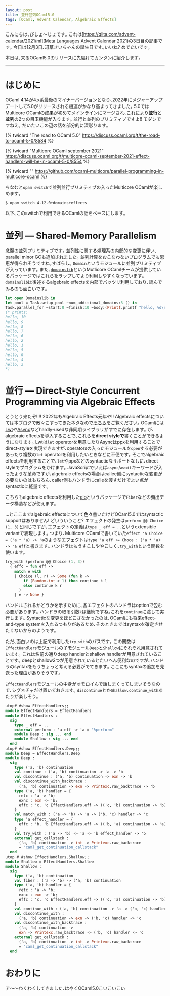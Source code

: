 ```yaml
---
layout: post
title: 並行並列OCaml5.0
tags: [OCaml, Advent Calendar, Algebraic Effects]
---
```


こんにちは､びしょ〜じょです｡
これは[https://qiita.com/advent-calendar/2021/ml](Meta Languages Advent Calendar 2021)の3日目の記事です｡
今日は12月3日､冴草きいちゃんの誕生日です｡いいね? めでたいです｡

本日は､来るOCaml5.0のリリースに先駆けてカンタンに紹介します｡

---

# はじめに

OCaml 4.14が4.x系最後のマイナーバージョンとなり､2022年にメジャーアップデートして5.0がリリースされる機運がかなり高まってきました｡
5.0ではMulticore OCamlの成果が初めてメインラインにマージされ､これにより**並行**と**並列**の2つの目玉機能が入ります｡
並行と並列のプリミティブですよ!! モダンですねえ｡
だいたいこの辺の話を部分的に深彫ります｡

{% twicard "The road to OCaml 5.0" https://discuss.ocaml.org/t/the-road-to-ocaml-5-0/8584 %}

{% twicard "Multicore OCaml september 2021" https://discuss.ocaml.org/t/multicore-ocaml-september-2021-effect-handlers-will-be-in-ocaml-5-0/8554 %}

{% twicard "" https://github.com/ocaml-multicore/parallel-programming-in-multicore-ocaml %}

ちなむと`opam switch`で並列並行プリミティブの入ったMulticore OCamlが楽しめます｡

```shell
$ opam switch 4.12.0+domains+effects
```
以下､このswitchで利用できるOCamlの話をベースにします｡

# 並列 ― Shared-Memory Parallelism
念願の並列プリミティブです｡
並列性に関する処理系の内部的な変更に伴い､parallel minor GCも追加されました｡
並列計算をおこなわないプログラムでも恩恵が得られそうですね｡すばらし｡
`Domain`というモジュールに並列プリミティブが入っています｡
また､[`domainslib`](https://github.com/ocaml-multicore/domainslib)というMutlicore OCamlチームが提供しているパッケージではこれらをラップしてより利用しやすくなっています｡
`domainslib`は後述するalgebraic effectsを内部でバッツリ利用しており､読んでみるのも面白いです｡

```ocaml
let open Domainslib in
let pool = Task.setup_pool ~num_additional_domains:3 () in
Task.parallel_for ~start:0 ~finish:10 ~body:(Printf.printf "hello, %d\n") pool;;
(* prints:
hello, 10
hello, 9
hello, 8
hello, 7
hello, 6
hello, 2
hello, 1
hello, 5
hello, 0
hello, 4
hello, 3
*)
```

# 並行 ― Direct-Style Concurrent Programming via Algebraic Effects
とうとう来たぞ!!!! 2022年もAlgebraic Effects元年や!!
Algebraic effectsについては本ブログで散々こすってきたネタなので<a href="/tags.html#Algebraic Effects-ref">そちら</a>をご覧ください｡
OCamlには[Lwt](https://ocsigen.org/lwt/latest/manual/manual)や[Async](https://opensource.janestreet.com/async/)などhardly-usedな非同期ライブラリがすでに存在します｡
が､algebraic effectsを導入することで､これらを**direct styleで**書くことができるようになります｡
Lwtは`let` operatorを用意したりAsyncはppxを利用することでdirect-styleを実現できますが､operatorsの入ったモジュールを`open`する必要があったり複数の`let` operatorを利用したいときなどに不便です｡
そこでalgebraic effectsを利用することで､`let`やppxなどのsyntacticなサポートなしに､direct styleでプログラムをかけます｡
JavaScriptでいえば`async`/`await`キーワードが入ったような革命ですが､algebraic effectsの場合はcallee側にsyntacticな変更が必要ないのはもちろん､caller側もハンドラにcalleを渡すだけでよい点がsyntacticに軽量です｡

こちらもalgebraic effectsを利用した[eio](https://github.com/ocaml-multicore/eio)というパッケージで`Fiber`などの頻出データ構造などが使えます｡

…とここまでalgebraic effectsについて色々書いたけどOCaml5.0ではsyntactic supportはありません! どいういうこと?
エフェクトの発生は`perform @@ Choice (1, 3)`と同じですが､エフェクトの定義は`type _ eff = ..`というextensible variantで表現します｡
つまり､Multicore OCamlで書いていた`effect 'a Choice = ('a * 'a) -> 'a`のようなエフェクトは`type 'a eff += Choce : ('a * 'a) -> 'a eff`と書きます｡
ハンドラはもうすこしややこしく､`try_with`という関数を使います｡

```ocaml
try_with (perform @@ Choice (1, 3))
  { effc = fun eff -> 
    match e with 
    | Choice (l, r) -> Some (fun k ->
        if (Random.int > 1) then continue k l
        else continue k r
      )
    | e -> None }
```

ハンドルされるかどうかを示すために､各エフェクトのハンドラはoptionで包む必要があります｡
ハンドラの取る引数`k`は継続ですね｡これを`continue`に渡して実行します｡
Syntacticな変更をほどこさなかったのは､OCamlにも将来effect-and-type systemを入れるつもりがあるため､そのときまではsyntaxを確定させたくないからのようです｡

ただ､面白いのは上記で利用した`try_with`のパスです｡
この関数は`EffectHandlers`モジュールの子モジュール`Deep`と`Shallow`にそれぞれ用意されています｡
これは名前の通りdeep handlerとshallow handlerが用意されていることです｡
deepとshallow2つが用意されているとたいへん便利なのですが､ハンドラのsyntaxをもうちょっと考える必要がでてきます｡
ここにもsyntaxの追加を見送った理由がありそうです｡

`EffectHandlers`モジュールの中身がオモロイんで話しまくってしまいそうなので､シグネチャだけ置いておきます｡
`discontinue`とか`Shallow.continue_with`あたりが楽しそう｡

```ocaml
utop# #show EffectHandlers;;
module EffectHandlers = EffectHandlers
module EffectHandlers :
  sig
    type _ eff = ..
    external perform : 'a eff -> 'a = "%perform"
    module Deep : sig ... end
    module Shallow : sig ... end
  end
utop# #show EffectHandlers.Deep;;
module Deep = EffectHandlers.Deep
module Deep :
  sig
    type ('a, 'b) continuation
    val continue : ('a, 'b) continuation -> 'a -> 'b
    val discontinue : ('a, 'b) continuation -> exn -> 'b
    val discontinue_with_backtrace :
      ('a, 'b) continuation -> exn -> Printexc.raw_backtrace -> 'b
    type ('a, 'b) handler = {
      retc : 'a -> 'b;
      exnc : exn -> 'b;
      effc : 'c. 'c EffectHandlers.eff -> (('c, 'b) continuation -> 'b) option;
    }
    val match_with : ('a -> 'b) -> 'a -> ('b, 'c) handler -> 'c
    type 'a effect_handler = {
      effc : 'b. 'b EffectHandlers.eff -> (('b, 'a) continuation -> 'a) option;
    }
    val try_with : ('a -> 'b) -> 'a -> 'b effect_handler -> 'b
    external get_callstack :
      ('a, 'b) continuation -> int -> Printexc.raw_backtrace
      = "caml_get_continuation_callstack"
  end
utop # #show EffectHandlers.Shallow;;
module Shallow = EffectHandlers.Shallow
module Shallow :
  sig
    type ('a, 'b) continuation
    val fiber : ('a -> 'b) -> ('a, 'b) continuation
    type ('a, 'b) handler = {
      retc : 'a -> 'b;
      exnc : exn -> 'b;
      effc : 'c. 'c EffectHandlers.eff -> (('c, 'a) continuation -> 'b) option;
    }
    val continue_with : ('a, 'b) continuation -> 'a -> ('b, 'c) handler -> 'c
    val discontinue_with :
      ('a, 'b) continuation -> exn -> ('b, 'c) handler -> 'c
    val discontinue_with_backtrace :
      ('a, 'b) continuation ->
      exn -> Printexc.raw_backtrace -> ('b, 'c) handler -> 'c
    external get_callstack :
      ('a, 'b) continuation -> int -> Printexc.raw_backtrace
      = "caml_get_continuation_callstack"
  end
```

# おわりに
ア～～わくわくしてきました､はやくOCaml5.0こいこいこい
